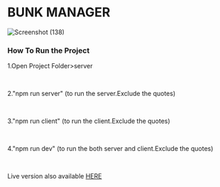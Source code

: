 <h1>BUNK MANAGER</h1>
 
 ![Screenshot (138)](https://user-images.githubusercontent.com/49809895/100523828-770df600-31d9-11eb-9319-b5ac958f5d9b.png)

<h3>How To Run the Project</h3>
<p>1.Open Project Folder>server</p><br>
<p>2."npm run server" (to run the server.Exclude the quotes)</p><br>
<p>3."npm run client" (to run the client.Exclude the quotes)</p><br>
<p>4."npm run dev" (to run the both server and client.Exclude the quotes)</p><br>
<p>Live version also available <a href="https://salty-brook-29410.herokuapp.com/">HERE</a></p>
